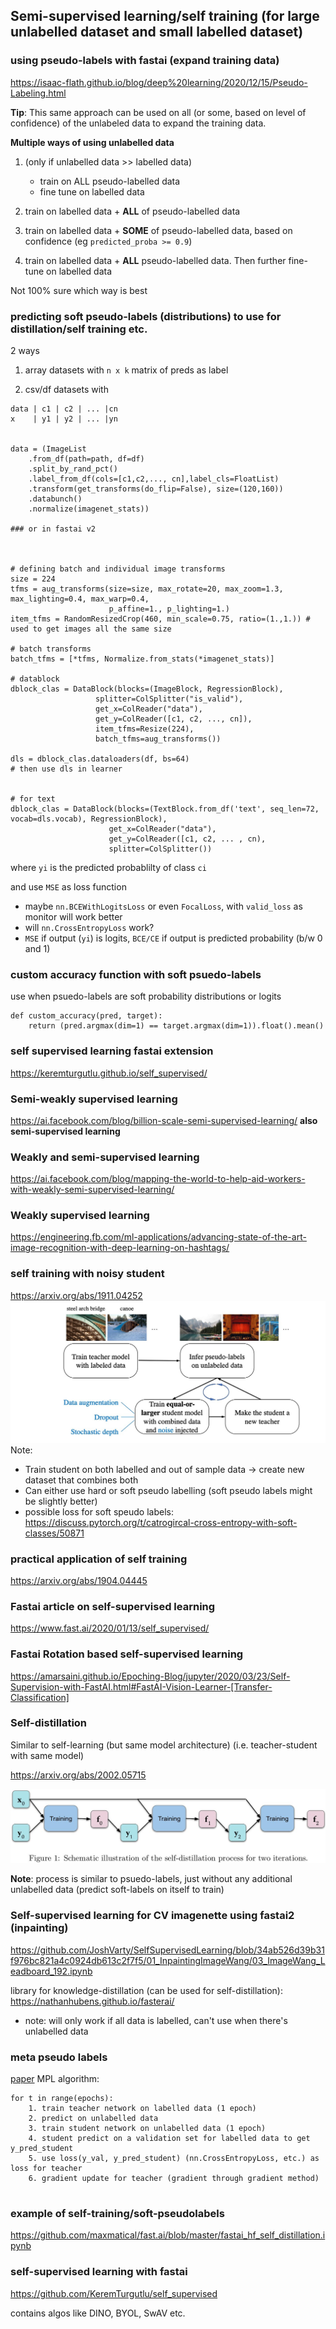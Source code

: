 ## Semi-supervised learning/self training (for large unlabelled dataset and small labelled dataset)

### using pseudo-labels with fastai (expand training data)
https://isaac-flath.github.io/blog/deep%20learning/2020/12/15/Pseudo-Labeling.html

**Tip**: This same approach can be used on all (or some, based on level of confidence) of the unlabeled data to expand the training data. 

**Multiple ways of using unlabelled data**
1. (only if unlabelled data >> labelled data)
    - train on ALL pseudo-labelled data
    - fine tune on labelled data
    
2. train on labelled data + **ALL** of pseudo-labelled data

3. train on labelled data  + **SOME** of pseudo-labelled data, based on confidence (eg `predicted_proba >= 0.9`)

4. train on labelled data +  **ALL** pseudo-labelled data. Then further fine-tune on labelled data

 Not 100% sure which way is best

### predicting soft pseudo-labels (distributions) to use for distillation/self training etc.
2 ways

1. array datasets with `n x k` matrix of preds as label

2. csv/df datasets with 
```
data | c1 | c2 | ... |cn
x    | y1 | y2 | ... |yn


data = (ImageList
    .from_df(path=path, df=df)
    .split_by_rand_pct()
    .label_from_df(cols=[c1,c2,..., cn],label_cls=FloatList)
    .transform(get_transforms(do_flip=False), size=(120,160))
    .databunch()
    .normalize(imagenet_stats))
    
### or in fastai v2



# defining batch and individual image transforms
size = 224
tfms = aug_transforms(size=size, max_rotate=20, max_zoom=1.3, max_lighting=0.4, max_warp=0.4,
                      p_affine=1., p_lighting=1.)
item_tfms = RandomResizedCrop(460, min_scale=0.75, ratio=(1.,1.)) # used to get images all the same size

# batch transforms
batch_tfms = [*tfms, Normalize.from_stats(*imagenet_stats)]

# datablock
dblock_clas = DataBlock(blocks=(ImageBlock, RegressionBlock),
                   splitter=ColSplitter("is_valid"),
                   get_x=ColReader("data"),
                   get_y=ColReader([c1, c2, ..., cn]),
                   item_tfms=Resize(224),
                   batch_tfms=aug_transforms())
                   
dls = dblock_clas.dataloaders(df, bs=64)
# then use dls in learner


# for text
dblock_clas = DataBlock(blocks=(TextBlock.from_df('text', seq_len=72, vocab=dls.vocab), RegressionBlock),
                      get_x=ColReader("data"),
                      get_y=ColReader([c1, c2, ... , cn),
                      splitter=ColSplitter())
```


where `yi` is the predicted probablilty of class `ci`

and use `MSE` as loss function
 - maybe `nn.BCEWithLogitsLoss` or even `FocalLoss`, with `valid_loss` as monitor will work better
 - will `nn.CrossEntropyLoss` work?
 - `MSE` if output (`yi`) is logits, `BCE/CE` if output is predicted probability (b/w 0 and 1)

### custom accuracy function with soft psuedo-labels
use when psuedo-labels are soft probability distributions or logits
```
def custom_accuracy(pred, target):
    return (pred.argmax(dim=1) == target.argmax(dim=1)).float().mean()
```

### self supervised learning fastai extension
https://keremturgutlu.github.io/self_supervised/

### Semi-weakly supervised learning

https://ai.facebook.com/blog/billion-scale-semi-supervised-learning/ **also semi-supervised learning**

### Weakly and semi-supervised learning

https://ai.facebook.com/blog/mapping-the-world-to-help-aid-workers-with-weakly-semi-supervised-learning/


### Weakly supervised learning

https://engineering.fb.com/ml-applications/advancing-state-of-the-art-image-recognition-with-deep-learning-on-hashtags/

### self training with noisy student

https://arxiv.org/abs/1911.04252 
![noisy student diagram](https://github.com/maxmatical/fast.ai/blob/master/images/noisy-student.jpg)
Note:
- Train student on both labelled and out of sample data -> create new dataset that combines both
- Can either use hard or soft pseudo labelling (soft pseudo labels might be slightly better)
- possible loss for soft speudo labels: https://discuss.pytorch.org/t/catrogircal-cross-entropy-with-soft-classes/50871


### practical application of self training

https://arxiv.org/abs/1904.04445

### Fastai article on self-supervised learning
https://www.fast.ai/2020/01/13/self_supervised/

### Fastai Rotation based self-supervised learning
https://amarsaini.github.io/Epoching-Blog/jupyter/2020/03/23/Self-Supervision-with-FastAI.html#FastAI-Vision-Learner-[Transfer-Classification]

### Self-distillation
Similar to self-learning (but same model architecture) (i.e. teacher-student with same model)

https://arxiv.org/abs/2002.05715

![self-distillation](https://github.com/maxmatical/fast.ai/blob/master/images/self-distillation.jpg)

**Note**: process is similar to psuedo-labels, just without any additional unlabelled data (predict soft-labels on itself to train)

### Self-supervised learning for CV imagenette using fastai2 (inpainting)
https://github.com/JoshVarty/SelfSupervisedLearning/blob/34ab526d39b31f976bc821a4c0924db613c2f7f5/01_InpaintingImageWang/03_ImageWang_Leadboard_192.ipynb

library for knowledge-distillation (can be used for self-distillation): https://nathanhubens.github.io/fasterai/

- note: will only work if all data is labelled, can't use when there's unlabelled data

### meta pseudo labels
[paper](https://arxiv.org/pdf/2003.10580.pdf)
MPL algorithm:
```
for t in range(epochs):
    1. train teacher network on labelled data (1 epoch)
    2. predict on unlabelled data
    3. train student network on unlabelled data (1 epoch)
    4. student predict on a validation set for labelled data to get y_pred_student
    5. use loss(y_val, y_pred_student) (nn.CrossEntropyLoss, etc.) as loss for teacher
    6. gradient update for teacher (gradient through gradient method)
    

```

### example of self-training/soft-pseudolabels
https://github.com/maxmatical/fast.ai/blob/master/fastai_hf_self_distillation.ipynb

### self-supervised learning with fastai
https://github.com/KeremTurgutlu/self_supervised

contains algos like DINO, BYOL, SwAV etc.

